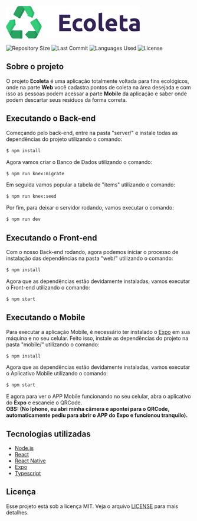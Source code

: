 <img src="https://github.com/guilhermesantoss/ecoleta-nlw01/blob/master/web/src/assets/logo.svg" alt="Logo Ecoleta" />

<p>
  <img src="https://img.shields.io/github/repo-size/guilhermesantoss/ecoleta-nlw01" alt="Repository Size" />
  <img src="https://img.shields.io/github/last-commit/guilhermesantoss/ecoleta-nlw01" alt="Last Commit" />
  <img src="https://img.shields.io/github/languages/count/guilhermesantoss/ecoleta-nlw01?color=red" alt="Languages Used" />
  <img src="https://img.shields.io/github/license/guilhermesantoss/ecoleta-nlw01?color=yellow" alt="License" />
</p>

## Sobre o projeto

O projeto **Ecoleta** é uma aplicação totalmente voltada para fins ecológicos, onde na parte **Web** você cadastra pontos de coleta na área desejada e com isso as pessoas podem acessar a parte **Mobile** da aplicação e saber onde podem descartar seus resíduos da forma correta.

## Executando o Back-end

Começando pelo back-end, entre na pasta "server/" e instale todas as dependências do projeto utilizando o comando:
```bash
$ npm install
```

Agora vamos criar o Banco de Dados utilizando o comando:
```bash
$ npm run knex:migrate
```

Em seguida vamos popular a tabela de "items" utilizando o comando:
```bash
$ npm run knex:seed
```

Por fim, para deixar o servidor rodando, vamos executar o comando:
```bash
$ npm run dev
```

## Executando o Front-end

Com o nosso Back-end rodando, agora podemos iniciar o processo de instalação das dependências na pasta "web/" utilizando o comando:
```bash
$ npm install
```

Agora que as dependências estão devidamente instaladas, vamos executar o Front-end utilizando o comando:
```bash
$ npm start
```

## Executando o Mobile

Para executar a aplicação Mobile, é necessário ter instalado o [Expo](https://expo.io/learn) em sua máquina e no seu celular. Feito isso, instale as dependências do projeto na pasta "mobile/" utilizando o comando:
```bash
$ npm install
```

Agora que as dependências estão devidamente instaladas, vamos executar o Aplicativo Mobile utilizando o comando:
```bash
$ npm start
```

E agora para ver o APP Mobile funcionando no seu celular, abra o aplicativo do **Expo** e escaneie o QRCode.
<br />
**OBS: (No Iphone, eu abri minha câmera e apontei para o QRCode, automaticamente pediu para abrir o APP do Expo e funcionou tranquilo).**

## Tecnologias utilizadas

* [Node.js](https://nodejs.org/)
* [React](https://reactjs.org/)
* [React Native](https://reactnative.dev/)
* [Expo](https://expo.io/)
* [Typescript](https://www.typescriptlang.org/)

## Licença

Esse projeto está sob a licença MIT. Veja o arquivo [LICENSE](LICENSE) para mais detalhes.
